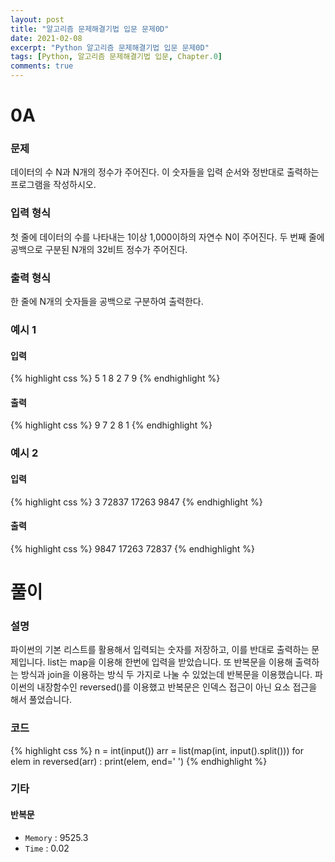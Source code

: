 ```yaml
---
layout: post
title: "알고리즘 문제해결기법 입문 문제0D"
date: 2021-02-08
excerpt: "Python 알고리즘 문제해결기법 입문 문제0D"
tags: [Python, 알고리즘 문제해결기법 입문, Chapter.0]
comments: true
---
```

# 0A

### 문제
데이터의 수 N과 N개의 정수가 주어진다. 이 숫자들을 입력 순서와 정반대로 출력하는 프로그램을 작성하시오.

### 입력 형식
첫 줄에 데이터의 수를 나타내는 1이상 1,000이하의 자연수 N이 주어진다.
두 번째 줄에 공백으로 구분된 N개의 32비트 정수가 주어진다.

### 출력 형식
한 줄에 N개의 숫자들을 공백으로 구분하여 출력한다.

### 예시 1
#### 입력
{% highlight css %}
5
1 8 2 7 9
{% endhighlight %}
#### 출력
{% highlight css %}
9 7 2 8 1
{% endhighlight %}

### 예시 2
#### 입력
{% highlight css %}
3
72837 17263 9847
{% endhighlight %}
#### 출력
{% highlight css %}
9847 17263 72837
{% endhighlight %}

# 풀이

### 설명
파이썬의 기본 리스트를 활용해서 입력되는 숫자를 저장하고, 이를 반대로 출력하는 문제입니다. list는 map을 이용해 한번에 입력을 받았습니다. 또 반복문을 이용해 출력하는 방식과 join을 이용하는 방식 두 가지로 나눌 수 있었는데 반복문을 이용했습니다. 파이썬의 내장함수인 reversed()를 이용했고 반복문은 인덱스 접근이 아닌 요소 접근을 해서 풀었습니다.

### 코드
{% highlight css %} 
n = int(input())
arr = list(map(int, input().split()))
for elem in reversed(arr) : print(elem, end=' ')
{% endhighlight %}

### 기타
#### 반복문
- `Memory` : 9525.3
- `Time` : 0.02